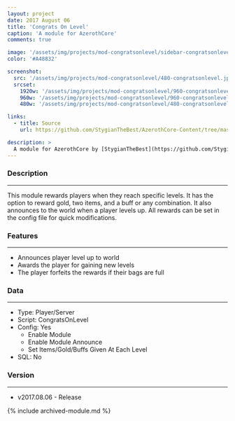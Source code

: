 ```yaml
---
layout: project
date: 2017 August 06
title: 'Congrats On Level'
caption: 'A module for AzerothCore'
comments: true

image: '/assets/img/projects/mod-congratsonlevel/sidebar-congratsonlevel.jpg'
color: '#A48832'

screenshot:
  src: '/assets/img/projects/mod-congratsonlevel/480-congratsonlevel.jpg'
  srcset:
    1920w: '/assets/img/projects/mod-congratsonlevel/960-congratsonlevel.jpg'
    960w: '/assets/img/projects/mod-congratsonlevel/960-congratsonlevel.jpg'
    480w: '/assets/img/projects/mod-congratsonlevel/480-congratsonlevel.jpg'

links:
  - title: Source
    url: https://github.com/StygianTheBest/AzerothCore-Content/tree/master/Modules/mod-congratsonlevel

description: >
  A module for AzerothCore by [StygianTheBest](https://github.com/StygianTheBest/AzerothCore-Content/tree/master/Modules){:target="_blank"}.
---
```



### Description ###
------------------------------------------------------------------------------------------------------------------
This module rewards players when they reach specific levels. It has the option to reward gold, two items, and a
buff or any combination. It also announces to the world when a player levels up. All rewards can be set in the 
config file for quick modifications.


### Features ###
------------------------------------------------------------------------------------------------------------------
- Announces player level up to world
- Awards the player for gaining new levels
- The player forfeits the rewards if their bags are full


### Data ###
------------------------------------------------------------------------------------------------------------------
- Type: Player/Server
- Script: CongratsOnLevel
- Config: Yes
    - Enable Module
    - Enable Module Announce
    - Set Items/Gold/Buffs Given At Each Level
- SQL: No


### Version ###
------------------------------------------------------------------------------------------------------------------
- v2017.08.06 - Release

{% include archived-module.md %}